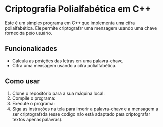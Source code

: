 # Criptografia Polialfabética em C++

Este é um simples programa em C++ que implementa uma cifra polialfabética. Ele permite criptografar uma mensagem usando uma chave fornecida pelo usuário.

## Funcionalidades

- Calcula as posições das letras em uma palavra-chave.
- Cifra uma mensagem usando a cifra polialfabética.

## Como usar

1. Clone o repositório para a sua máquina local:
2. Compile o programa:
3. Execute o programa:
4. Siga as instruções na tela para inserir a palavra-chave e a mensagem a ser criptografada (esse codigo não está adaptado para criptografar textos apenas palavras).

